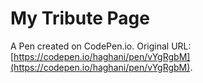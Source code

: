 # My Tribute Page

A Pen created on CodePen.io. Original URL: [https://codepen.io/haghani/pen/vYgRgbM](https://codepen.io/haghani/pen/vYgRgbM).

